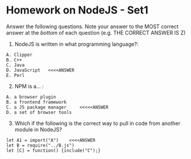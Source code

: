 # Homework on NodeJS - Set1

Answer the following questions. Note your answer to the MOST correct answer at the *bottom* of each question (e.g. THE CORRECT ANSWER IS Z)

1. NodeJS is written in what programming language?:

```
A. Clipper
B. C++
C. Java
D. JavaScript   <<<<ANSWER
E. Perl
```
2. NPM is a... :

```
A. a browser plugin
B. a frontend framework
C. a JS package manager     <<<<<ANSWER 
D. a set of browser tools
```
3. Which if the following is the correct way to pull in code from another module in NodeJS?

```
let A1 = import("A")    <<<<ANSWER
let B = require("../B.js")
let [C] = function() {include("C");}
```
